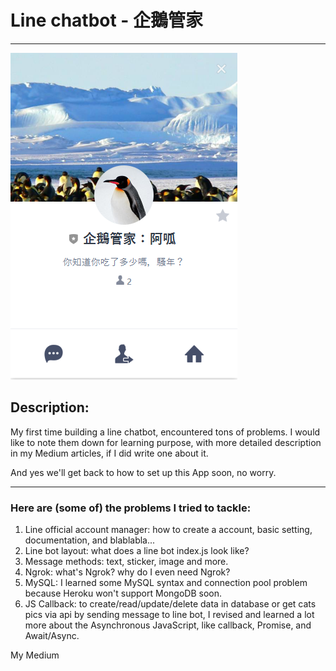 <h1>Line chatbot - 企鵝管家</h1>
<hr>
<img src='./quota.png'>
<h2>Description:</h2>
<p>My first time building a line chatbot, encountered tons of problems. I would like to note them down for learning purpose, with more detailed description in my Medium articles, if I did write one about it.</p>
<p>And yes we'll get back to how to set up this App soon, no worry.<p>
<hr>
<h3>Here are (some of) the problems I tried to tackle:</h3>
<ol>
  <li>Line official account manager: how to create a account, basic setting, documentation, and blablabla...</li>
  <li>Line bot layout: what does a line bot index.js look like?</li>
  <li>Message methods: text, sticker, image and more.</li>
  <li>Ngrok: what's Ngrok? why do I even need Ngrok?</li>
  <li>MySQL: I learned some MySQL syntax and connection pool problem because Heroku won't support MongoDB soon.</li>
  <li>JS Callback: to create/read/update/delete data in database or get cats pics via api by sending message to line bot, I revised and learned a lot more about the Asynchronous JavaScript, like callback, Promise, and Await/Async.
  </li>
</ol>
<a src='https://medium.com/@zzz2999582'>My Medium</a>